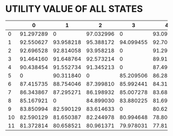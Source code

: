 # UTILITY VALUE OF ALL STATES

|   | 0 | 1 | 2 | 3 | 4 | 5 | 6 | 7 | 8 | 9 | 10 | 11 |
|---|---|---|---|---|---|---|---|---|---|---|---|---|
| 0 | 91.297289 | 0 | 97.032996 | 0 | 93.099606 | 91.785064 | 90.541272 | 89.376105 | 88.209151 | 87.043510 | 87.059030 | 85.770425 |
| 1 | 92.550627 | 93.958218 | 95.388172 | 94.099455 | 92.702293 | 91.344695 | 0 | 89.887407 | 88.588278 | 87.315407 | 86.175714 | 84.930016 |
| 2 | 92.696528 | 92.814058 | 93.958218 | 0 | 91.296308 | 90.075022 | 88.599587 | 89.676931 | 88.327435 | 87.028821 | 85.684225 | 83.507556 |
| 3 | 91.464160 | 91.648764 | 92.573214 | 0 | 89.912579 | 88.729573 | 86.550306 | 0 | 86.997331 | 85.948859 | 83.895694 | 0 |
| 4 | 90.438454 | 91.552734 | 91.345213 | 0 | 87.494778 | 87.390930 | 86.210052 | 0 | 85.830195 | 85.967571 | 84.556860 | 83.278186 |
| 5 | 0 | 90.311840 | 0 | 85.209506 | 86.288110 | 87.234094 | 85.935607 | 84.649658 | 84.659446 | 0 | 83.278186 | 82.265475 |
| 6 | 87.415735 | 88.754046 | 87.399810 | 85.992441 | 84.312795 | 85.747778 | 84.758372 | 83.717288 | 0 | 80.646141 | 81.901801 | 81.224045 |
| 7 | 86.343867 | 87.295271 | 86.198932 | 85.007278 | 83.680483 | 83.441811 | 83.584572 | 0 | 78.694900 | 79.551677 | 80.493016 | 79.099426 |
| 8 | 85.167921 | 0 | 84.899030 | 83.880225 | 81.691134 | 82.239590 | 82.282056 | 81.020455 | 79.682019 | 0 | 0 | 78.013809 |
| 9 | 83.850994 | 82.590129 | 83.614633 | 0 | 80.626414 | 81.057488 | 81.024122 | 79.916283 | 78.815081 | 79.503805 | 78.421904 | 77.407517 |
| 10 | 82.590129 | 81.650387 | 82.244978 | 80.994648 | 78.804145 | 79.819412 | 79.797380 | 78.826502 | 77.904394 | 78.370670 | 78.492847 | 77.309824 |
| 11 | 81.372814 | 80.658521 | 80.961371 | 79.978031 | 77.818580 | 78.622840 | 78.600979 | 77.752149 | 76.966999 | 77.261879 | 77.295406 | 76.361771 |
